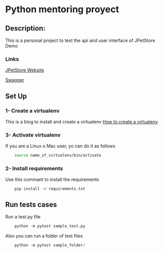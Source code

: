 # Python mentoring proyect

## Description:
This is a personal project to test the api and user interface of JPetStore Demo
### Links
[JPetStore Website](https://petstore.octoperf.com/actions/Catalog.action)

[Swagger](https://petstore.swagger.io/#/)

## Set Up 
### 1- Create a virtualenv
This is a blog to install and create a virtualenv
[How to create a virtualenv](https://learnpython.com/blog/how-to-use-virtualenv-python/)
### 3- Activate virtualenv
If you are a Linux o Mac user, yo can do it as follows
```Bash
    source name_of_virtualenv/bin/activate
```
### 2- Install requirements
Use this commant to install the requirements
```source
    pip install -r requirements.txt
```

## Run tests cases
Run a test.py file
```Python
    python -m pytest sample_test.py
```
Also you can run a folder of test files 
```Python
    python -m pytest sample_folder/
```